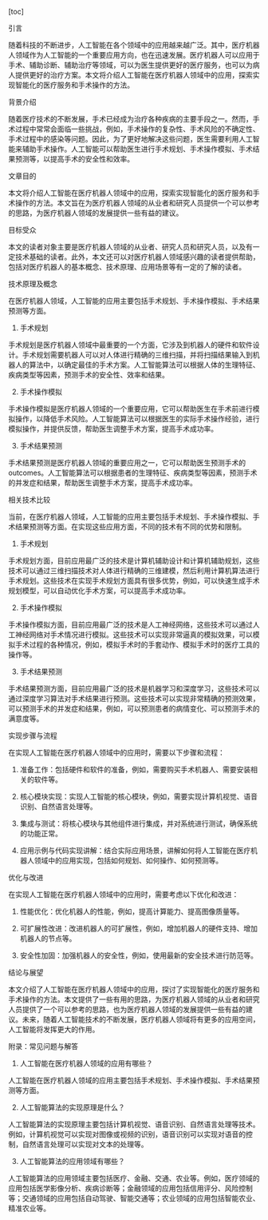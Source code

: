 
[toc]                    
                
                
引言

随着科技的不断进步，人工智能在各个领域中的应用越来越广泛。其中，医疗机器人领域作为人工智能的一个重要应用方向，也在迅速发展。医疗机器人可以应用于手术、辅助诊断、辅助治疗等领域，可以为医生提供更好的医疗服务，也可以为病人提供更好的治疗方案。本文将介绍人工智能在医疗机器人领域中的应用，探索实现智能化的医疗服务和手术操作的方法。

背景介绍

随着医疗技术的不断发展，手术已经成为治疗各种疾病的主要手段之一。然而，手术过程中常常会面临一些挑战，例如，手术操作的复杂性、手术风险的不确定性、手术过程中的感染等问题。因此，为了更好地解决这些问题，医生需要利用人工智能来辅助手术操作。人工智能可以帮助医生进行手术规划、手术操作模拟、手术结果预测等，以提高手术的安全性和效率。

文章目的

本文将介绍人工智能在医疗机器人领域中的应用，探索实现智能化的医疗服务和手术操作的方法。本文旨在为医疗机器人领域的从业者和研究人员提供一个可以参考的思路，为医疗机器人领域的发展提供一些有益的建议。

目标受众

本文的读者对象主要是医疗机器人领域的从业者、研究人员和研究人员，以及有一定技术基础的读者。此外，本文还可以对医疗机器人领域感兴趣的读者提供帮助，包括对医疗机器人的基本概念、技术原理、应用场景等有一定的了解的读者。

技术原理及概念

在医疗机器人领域，人工智能的应用主要包括手术规划、手术操作模拟、手术结果预测等方面。

1. 手术规划

手术规划是医疗机器人领域中最重要的一个方面，它涉及到机器人的硬件和软件设计。手术规划需要机器人可以对人体进行精确的三维扫描，并将扫描结果输入到机器人的算法中，以确定最佳的手术方案。人工智能算法可以根据人体的生理特征、疾病类型等因素，预测手术的安全性、效率和结果。

2. 手术操作模拟

手术操作模拟是医疗机器人领域的一个重要应用，它可以帮助医生在手术前进行模拟操作，以降低手术风险。人工智能算法可以根据医生的实际手术操作经验，进行模拟操作，并提供反馈，帮助医生调整手术方案，提高手术成功率。

3. 手术结果预测

手术结果预测是医疗机器人领域的重要应用之一，它可以帮助医生预测手术的 outcomes。人工智能算法可以根据患者的生理特征、疾病类型等因素，预测手术的并发症和结果，帮助医生调整手术方案，提高手术成功率。

相关技术比较

当前，在医疗机器人领域，人工智能的应用主要包括手术规划、手术操作模拟、手术结果预测等方面。在实现这些应用方面，不同的技术有不同的优势和限制。

1. 手术规划

手术规划方面，目前应用最广泛的技术是计算机辅助设计和计算机辅助规划，这些技术可以通过三维扫描技术对人体进行精确的三维建模，然后利用计算机算法进行手术规划。这些技术在实现手术规划方面具有很多优势，例如，可以快速生成手术规划模型，可以自动优化手术方案，可以提高手术成功率。

2. 手术操作模拟

手术操作模拟方面，目前应用最广泛的技术是人工神经网络，这些技术可以通过人工神经网络对手术情况进行模拟。这些技术可以实现非常逼真的模拟效果，可以模拟手术过程的各种情况，例如，模拟手术时的手套动作、模拟手术时的医疗工具的操作等。

3. 手术结果预测

手术结果预测方面，目前应用最广泛的技术是机器学习和深度学习，这些技术可以通过深度学习算法对手术结果进行预测。这些技术可以实现非常精确的预测效果，可以预测手术的并发症和结果，例如，可以预测患者的病情变化、可以预测手术的满意度等。

实现步骤与流程

在实现人工智能在医疗机器人领域中的应用时，需要以下步骤和流程：

1. 准备工作：包括硬件和软件的准备，例如，需要购买手术机器人、需要安装相关的软件等。

2. 核心模块实现：实现人工智能的核心模块，例如，需要实现计算机视觉、语音识别、自然语言处理等。

3. 集成与测试：将核心模块与其他组件进行集成，并对系统进行测试，确保系统的功能正常。

4. 应用示例与代码实现讲解：结合实际应用场景，讲解如何将人工智能在医疗机器人领域中的应用实现，包括如何规划、如何操作、如何预测等。

优化与改进

在实现人工智能在医疗机器人领域中的应用时，需要考虑以下优化和改进：

1. 性能优化：优化机器人的性能，例如，提高计算能力、提高图像质量等。

2. 可扩展性改进：改进机器人的可扩展性，例如，增加机器人的硬件支持、增加机器人的节点等。

3. 安全性加固：加强机器人的安全性，例如，使用最新的安全技术进行防范等。

结论与展望

本文介绍了人工智能在医疗机器人领域中的应用，探讨了实现智能化的医疗服务和手术操作的方法。本文提供了一些有用的思路，为医疗机器人领域的从业者和研究人员提供了一个可以参考的思路，也为医疗机器人领域的发展提供一些有益的建议。未来，随着人工智能技术的不断发展，医疗机器人领域将有更多的应用空间，人工智能将发挥更大的作用。

附录：常见问题与解答

1. 人工智能在医疗机器人领域的应用有哪些？

人工智能在医疗机器人领域的应用主要包括手术规划、手术操作模拟、手术结果预测等方面。

2. 人工智能算法的实现原理是什么？

人工智能算法的实现原理主要包括计算机视觉、语音识别、自然语言处理等技术。例如，计算机视觉可以实现对图像或视频的识别，语音识别可以实现对语音的控制，自然语言处理可以实现对文本的处理等。

3. 人工智能算法的应用领域有哪些？

人工智能算法的应用领域主要包括医疗、金融、交通、农业等。例如，医疗领域的应用包括医学影像分析、疾病诊断等；金融领域的应用包括信用评分、风险控制等；交通领域的应用包括自动驾驶、智能交通等；农业领域的应用包括智能农业、精准农业等。


